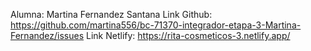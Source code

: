 Alumna: Martina Fernandez Santana
Link Github: https://github.com/martina556/bc-71370-integrador-etapa-3-Martina-Fernandez/issues
Link Netlify: https://rita-cosmeticos-3.netlify.app/
